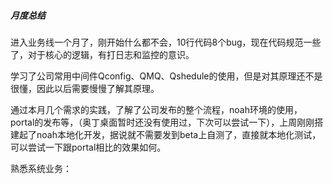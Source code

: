 ##### 月度总结

进入业务线一个月了，刚开始什么都不会，10行代码8个bug，现在代码规范一些了，对于核心的逻辑，有打日志和监控的意识。

学习了公司常用中间件Qconfig、QMQ、Qshedule的使用，但是对其原理还不是很懂，因此以后需要慢慢了解其原理。

通过本月几个需求的实践，了解了公司发布的整个流程，noah环境的使用，portal的发布等，（奥丁桌面暂时还没有使用过，下次可以尝试一下），上周刚刚搭建起了noah本地化开发，据说就不需要发到beta上自测了，直接就本地化测试，可以尝试一下跟portal相比的效果如何。

熟悉系统业务：
